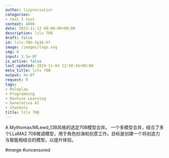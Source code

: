 ```yaml
---
author: lizpreciatior
categories:
- text 2 text
context: 4096
date: 2023-11-12 00:00:00+00:00
description: lzlv 70B
draft: false
id: lzlv-70b-fp16-hf
image: /images/logo.svg
img: 0
input: 3.5e-07
is_active: false
last_updated: 2024-11-04 12:50:34+00:00
meta_title: lzlv 70B
output: 4e-07
request: 0
tags:
- Roleplay
- Programming
- Machine Learning
- Generative AI
- Chatbots
title: lzlv 70B
---
```







A Mythomax/MLewd_13B风格的选定70B模型合并。
一个多模型合并，结合了多个LLaMA2 70B微调模型，用于角色扮演和创意工作。目标是创建一个将创造力与智能相结合的模型，以提升体验。

#merge #uncensored

